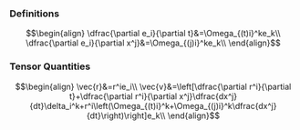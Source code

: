 



### Definitions
$$\begin{align}
\dfrac{\partial e_i}{\partial t}&=\Omega_{(t)i}^ke_k\\
\dfrac{\partial e_i}{\partial x^j}&=\Omega_{(j)i}^ke_k\\
\end{align}$$



### Tensor Quantities
$$\begin{align}
\vec{r}&=r^ie_i\\
\vec{v}&=\left[\dfrac{\partial r^i}{\partial t}+\dfrac{\partial r^i}{\partial x^j}\dfrac{dx^j}{dt}\delta_i^k+r^i\left(\Omega_{(t)i}^k+\Omega_{(j)i}^k\dfrac{dx^j}{dt}\right)\right]e_k\\
\end{align}$$

